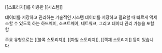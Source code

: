 [[스토리지]]를 이용한 [[시스템]]

데이터를 저장하고 관리하는 기술적인 시스템
데이터를 저장하고 필요할 때 빠르게 액세스할 수 있도록 하는 하드웨어, 소프트웨어, 네트워크, 그리고 데이터 관리 기능을 포함함

주요 유형으로는 [[블록 스토리지]], [[파일 스토리지]], [[객체 스토리지]] 등이 있습니다


